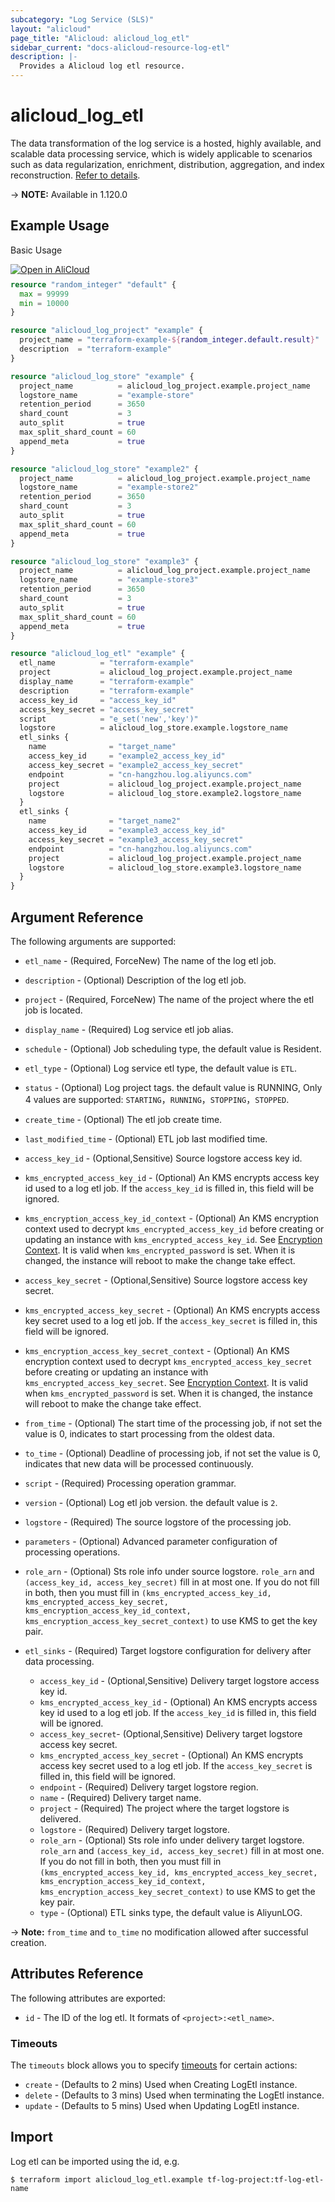 ```yaml
---
subcategory: "Log Service (SLS)"
layout: "alicloud"
page_title: "Alicloud: alicloud_log_etl"
sidebar_current: "docs-alicloud-resource-log-etl"
description: |-
  Provides a Alicloud log etl resource.
---
```


# alicloud\_log\_etl

The data transformation of the log service is a hosted, highly available, and scalable data processing service, 
which is widely applicable to scenarios such as data regularization, enrichment, distribution, aggregation, and index reconstruction.
[Refer to details](https://www.alibabacloud.com/help/zh/doc-detail/125384.htm).

-> **NOTE:** Available in 1.120.0

## Example Usage

Basic Usage

<div style="display: block;margin-bottom: 40px;"><div class="oics-button" style="float: right;position: absolute;margin-bottom: 10px;">
  <a href="https://api.aliyun.com/terraform?resource=alicloud_log_etl&exampleId=5e28831c-93b5-23d6-9643-1c420cbad89739d36582&activeTab=example&spm=docs.r.log_etl.0.5e28831c93&intl_lang=EN_US" target="_blank">
    <img alt="Open in AliCloud" src="https://img.alicdn.com/imgextra/i1/O1CN01hjjqXv1uYUlY56FyX_!!6000000006049-55-tps-254-36.svg" style="max-height: 44px; max-width: 100%;">
  </a>
</div></div>

```terraform
resource "random_integer" "default" {
  max = 99999
  min = 10000
}

resource "alicloud_log_project" "example" {
  project_name = "terraform-example-${random_integer.default.result}"
  description  = "terraform-example"
}

resource "alicloud_log_store" "example" {
  project_name          = alicloud_log_project.example.project_name
  logstore_name         = "example-store"
  retention_period      = 3650
  shard_count           = 3
  auto_split            = true
  max_split_shard_count = 60
  append_meta           = true
}

resource "alicloud_log_store" "example2" {
  project_name          = alicloud_log_project.example.project_name
  logstore_name         = "example-store2"
  retention_period      = 3650
  shard_count           = 3
  auto_split            = true
  max_split_shard_count = 60
  append_meta           = true
}

resource "alicloud_log_store" "example3" {
  project_name          = alicloud_log_project.example.project_name
  logstore_name         = "example-store3"
  retention_period      = 3650
  shard_count           = 3
  auto_split            = true
  max_split_shard_count = 60
  append_meta           = true
}

resource "alicloud_log_etl" "example" {
  etl_name          = "terraform-example"
  project           = alicloud_log_project.example.project_name
  display_name      = "terraform-example"
  description       = "terraform-example"
  access_key_id     = "access_key_id"
  access_key_secret = "access_key_secret"
  script            = "e_set('new','key')"
  logstore          = alicloud_log_store.example.logstore_name
  etl_sinks {
    name              = "target_name"
    access_key_id     = "example2_access_key_id"
    access_key_secret = "example2_access_key_secret"
    endpoint          = "cn-hangzhou.log.aliyuncs.com"
    project           = alicloud_log_project.example.project_name
    logstore          = alicloud_log_store.example2.logstore_name
  }
  etl_sinks {
    name              = "target_name2"
    access_key_id     = "example3_access_key_id"
    access_key_secret = "example3_access_key_secret"
    endpoint          = "cn-hangzhou.log.aliyuncs.com"
    project           = alicloud_log_project.example.project_name
    logstore          = alicloud_log_store.example3.logstore_name
  }
}
```

## Argument Reference

The following arguments are supported:

* `etl_name` - (Required, ForceNew) The name of the log etl job.
* `description` - (Optional) Description of the log etl job.
* `project` - (Required, ForceNew) The name of the project where the etl job is located.
* `display_name` - (Required) Log service etl job alias.
* `schedule` - (Optional) Job scheduling type, the default value is Resident.
* `etl_type` - (Optional) Log service etl type, the default value is `ETL`.
* `status` - (Optional) Log project tags. the default value is RUNNING, Only 4 values are supported: `STARTING`，`RUNNING`，`STOPPING`，`STOPPED`.
* `create_time` - (Optional) The etl job create time.
* `last_modified_time` - (Optional) ETL job last modified time.
* `access_key_id` - (Optional,Sensitive) Source logstore access key id.
* `kms_encrypted_access_key_id` - (Optional) An KMS encrypts access key id used to a log etl job. If the `access_key_id` is filled in, this field will be ignored.
* `kms_encryption_access_key_id_context` - (Optional) An KMS encryption context used to decrypt `kms_encrypted_access_key_id` before creating or updating an instance with `kms_encrypted_access_key_id`. See [Encryption Context](https://www.alibabacloud.com/help/doc-detail/42975.htm). It is valid when `kms_encrypted_password` is set. When it is changed, the instance will reboot to make the change take effect.
* `access_key_secret` - (Optional,Sensitive) Source logstore access key secret.
* `kms_encrypted_access_key_secret` - (Optional) An KMS encrypts access key secret used to a log etl job. If the `access_key_secret` is filled in, this field will be ignored.
* `kms_encryption_access_key_secret_context` - (Optional) An KMS encryption context used to decrypt `kms_encrypted_access_key_secret` before creating or updating an instance with `kms_encrypted_access_key_secret`. See [Encryption Context](https://www.alibabacloud.com/help/doc-detail/42975.htm). It is valid when `kms_encrypted_password` is set. When it is changed, the instance will reboot to make the change take effect.

* `from_time` - (Optional) The start time of the processing job, if not set the value is 0, indicates to start processing from the oldest data.
* `to_time` - (Optional) Deadline of processing job, if not set the value is 0, indicates that new data will be processed continuously.
* `script` - (Required) Processing operation grammar.
* `version` - (Optional) Log etl job version. the default value is `2`.
* `logstore` - (Required) The source logstore of the processing job.
* `parameters` - (Optional) Advanced parameter configuration of processing operations.
* `role_arn` - (Optional) Sts role info under source logstore. `role_arn` and `(access_key_id, access_key_secret)` fill in at most one. If you do not fill in both, then you must fill in `(kms_encrypted_access_key_id, kms_encrypted_access_key_secret, kms_encryption_access_key_id_context, kms_encryption_access_key_secret_context)` to use KMS to get the key pair.
* `etl_sinks` - (Required) Target logstore configuration for delivery after data processing.
    * `access_key_id` - (Optional,Sensitive) Delivery target logstore access key id.
    * `kms_encrypted_access_key_id` - (Optional) An KMS encrypts access key id used to a log etl job. If the `access_key_id` is filled in, this field will be ignored.
    * `access_key_secret`- (Optional,Sensitive) Delivery target logstore access key secret.
    * `kms_encrypted_access_key_secret` - (Optional) An KMS encrypts access key secret used to a log etl job. If the `access_key_secret` is filled in, this field will be ignored.
    * `endpoint` - (Required) Delivery target logstore region.
    * `name` - (Required) Delivery target name.
    * `project` - (Required) The project where the target logstore is delivered.
    * `logstore` - (Required) Delivery target logstore.
    * `role_arn` - (Optional) Sts role info under delivery target logstore. `role_arn` and `(access_key_id, access_key_secret)` fill in at most one. If you do not fill in both, then you must fill in `(kms_encrypted_access_key_id, kms_encrypted_access_key_secret, kms_encryption_access_key_id_context, kms_encryption_access_key_secret_context)` to use KMS to get the key pair.
    * `type` - (Optional)  ETL sinks type, the default value is AliyunLOG.
    
-> **Note:** `from_time` and `to_time` no modification allowed after successful creation.

## Attributes Reference

The following attributes are exported:

* `id` - The ID of the log etl. It formats of `<project>:<etl_name>`.

### Timeouts

The `timeouts` block allows you to specify [timeouts](https://www.terraform.io/docs/configuration-0-11/resources.html#timeouts) for certain actions:

* `create` - (Defaults to 2 mins) Used when Creating LogEtl instance. 
* `delete` - (Defaults to 3 mins) Used when terminating the LogEtl instance. 
* `update` - (Defaults to 5 mins) Used when Updating LogEtl instance. 


## Import

Log etl can be imported using the id, e.g.

```shell
$ terraform import alicloud_log_etl.example tf-log-project:tf-log-etl-name
```
